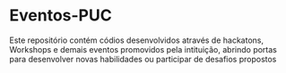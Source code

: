 # Eventos-PUC
 Este repositório contém códios desenvolvidos através de hackatons, Workshops e demais eventos promovidos pela intituição, abrindo portas para desenvolver novas habilidades ou participar de desafios propostos
